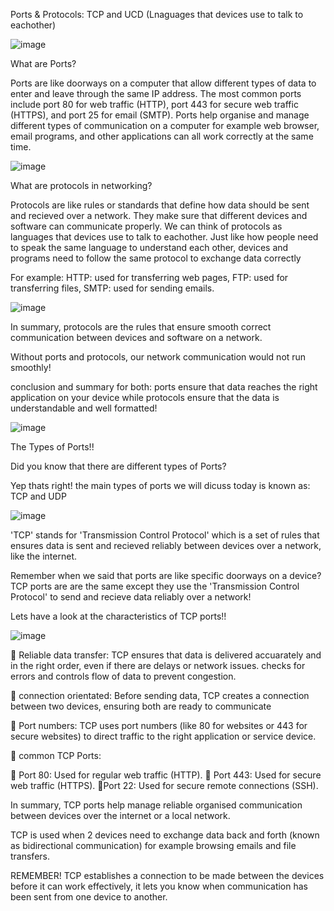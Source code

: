 Ports & Protocols: TCP and UCD (Lnaguages that devices use to talk to eachother)

 ![image](https://github.com/user-attachments/assets/0d9be526-4310-4474-8a11-1916b879a354)

What are Ports? 

Ports are like doorways on a computer that allow different types of data to enter and leave through the same IP address.
The most common ports include port 80 for web traffic (HTTP), port 443 for secure web traffic (HTTPS), and port 25 for email (SMTP).
Ports help organise and manage different types of communication on a computer for example web browser, email programs, and other applications can all work correctly
at the same time.

![image](https://github.com/user-attachments/assets/62649f08-8239-4450-8adc-c40702e6384c)

What are protocols in networking?

Protocols are like rules or standards that define how data should be sent and recieved over a network. They make sure that different devices and software can communicate properly.
We can think of protocols as languages that devices use to talk to eachother.
Just like how people need to speak the same language to understand each other, devices and programs need to follow the same protocol to exchange data correctly

For example: HTTP: used for transferring web pages, FTP: used for transferring files, SMTP: used for sending emails.

![image](https://github.com/user-attachments/assets/d07956df-54ce-49d9-99cc-aff196b009d4)

In summary, protocols are the rules that ensure smooth correct communication between devices and software on a network.

Without ports and protocols, our network communication would not run smoothly!

conclusion and summary for both: ports ensure that data reaches the right application on your device while protocols ensure that the data is understandable and well formatted!

![image](https://github.com/user-attachments/assets/30e47a29-9c9c-4836-ae5a-8e201aa5fd71)


The Types of Ports!!

Did you know that there are different types of Ports?

Yep thats right! the main types of ports we will dicuss today is known as: TCP and UDP

![image](https://github.com/user-attachments/assets/a8f79e40-6af5-45fc-9f29-b08f0be9b733)

'TCP' stands for 'Transmission Control Protocol' which is a set of rules that ensures data is sent and recieved reliably between devices over a network, like the internet.

Remember when we said that ports are like specific doorways on a device? TCP ports are are the same except they use the 'Transmission Control Protocol' to send and recieve data reliably over a network!

Lets have a look at the characteristics of TCP ports!!

![image](https://github.com/user-attachments/assets/b0b3066c-b0d9-441e-8a8b-5c5515184c6c)

📍 Reliable data transfer: TCP ensures that data is delivered accuarately and in the right order, even  if there are delays or network issues. checks for errors and controls flow of data to prevent congestion.

📍 connection orientated: Before sending data, TCP creates a connection between two devices, ensuring both are ready to communicate

📍 Port numbers: TCP uses port numbers (like 80 for websites or 443 for secure websites) to direct traffic to the right application or service device.

📍 common TCP Ports:

  📌 Port 80: Used for regular web traffic (HTTP).
  📌 Port 443: Used for secure web traffic (HTTPS).
  📌Port 22: Used for secure remote connections (SSH).

   In summary, TCP ports help manage reliable organised communication between devices over the internet or a local network. 

   TCP is used when 2 devices need to exchange data back and forth (known as bidirectional communication) for example browsing emails and 
file transfers.

REMEMBER! TCP establishes  a connection to be made between the devices before it can work effectively, it lets you know when communication has been sent from one device to another. 

